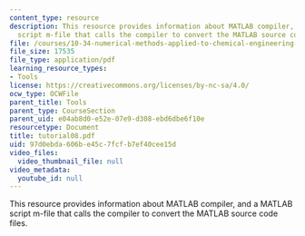 ```yaml
---
content_type: resource
description: This resource provides information about MATLAB compiler, and a MATLAB
  script m-file that calls the compiler to convert the MATLAB source code files.
file: /courses/10-34-numerical-methods-applied-to-chemical-engineering-fall-2005/97d0ebda606be45c7fcfb7ef40cee15d_tutorial08.pdf
file_size: 17535
file_type: application/pdf
learning_resource_types:
- Tools
license: https://creativecommons.org/licenses/by-nc-sa/4.0/
ocw_type: OCWFile
parent_title: Tools
parent_type: CourseSection
parent_uid: e04ab8d0-e52e-07e9-d308-ebd6dbe6f10e
resourcetype: Document
title: tutorial08.pdf
uid: 97d0ebda-606b-e45c-7fcf-b7ef40cee15d
video_files:
  video_thumbnail_file: null
video_metadata:
  youtube_id: null
---
```

This resource provides information about MATLAB compiler, and a MATLAB script m-file that calls the compiler to convert the MATLAB source code files.